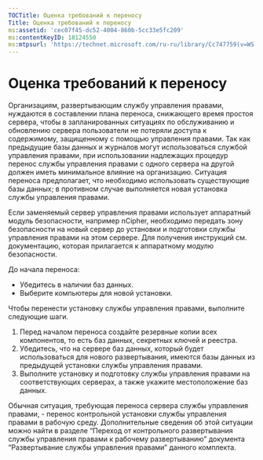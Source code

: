 ```yaml
---
TOCTitle: Оценка требований к переносу
Title: Оценка требований к переносу
ms:assetid: 'cec07f45-dc52-4004-860b-5cc33e5fc209'
ms:contentKeyID: 18124550
ms:mtpsurl: 'https://technet.microsoft.com/ru-ru/library/Cc747759(v=WS.10)'
---
```


Оценка требований к переносу
============================

Организациям, развертывающим службу управления правами, нуждаются в составлении плана переноса, снижающего время простоя сервера, чтобы в запланированных ситуациях по обслуживанию и обновлению сервера пользователи не потеряли доступа к содержимому, защищенному с помощью управления правами. Так как предыдущие базы данных и журналов могут использоваться службой управления правами, при использовании надлежащих процедур перенос службы управления правами с одного сервера на другой должен иметь минимальное влияние на организацию. Ситуация переноса предполагает, что необходимо использовать существующие базы данных; в противном случае выполняется новая установка службы управления правами.

Если заменяемый сервер управления правами использует аппаратный модуль безопасности, например nCipher, необходимо передать зону безопасности на новый сервер до установки и подготовки службы управления правами на этом сервере. Для получения инструкций см. документацию, которая прилагается к аппаратному модулю безопасности.

До начала переноса:

-   Убедитесь в наличии баз данных.
-   Выберите компьютеры для новой установки.

Чтобы перенести установку службы управления правами, выполните следующие шаги.

1.  Перед началом переноса создайте резервные копии всех компонентов, то есть баз данных, секретных ключей и реестра.
2.  Убедитесь, что на сервере баз данных, который будет использоваться для нового развертывания, имеются базы данных из предыдущей установки службы управления правами.
3.  Выполните установку и подготовку службы управления правами на соответствующих серверах, а также укажите местоположение баз данных.

Обычная ситуация, требующая переноса сервера службы управления правами, - перенос контрольной установки службы управления правами в рабочую среду. Дополнительные сведения об этой ситуации можно найти в разделе “Переход от контрольного развертывания службы управления правами к рабочему развертыванию” документа “Развертывание службы управления правами” данного комплекта.
